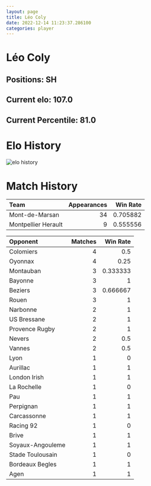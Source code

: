 ```yaml
---  
layout: page  
title: Léo Coly  
date: 2022-12-14 11:23:37.286100  
categories: player  
---
```

# Léo Coly

## Positions: SH

## Current elo: 107.0

## Current Percentile: 81.0

# Elo History


![elo history](history_LéoColy.png)
# Match History


| Team                |   Appearances |   Win Rate |
|:--------------------|--------------:|-----------:|
| Mont-de-Marsan      |            34 |   0.705882 |
| Montpellier Herault |             9 |   0.555556 |

| Opponent         |   Matches |   Win Rate |
|:-----------------|----------:|-----------:|
| Colomiers        |         4 |   0.5      |
| Oyonnax          |         4 |   0.25     |
| Montauban        |         3 |   0.333333 |
| Bayonne          |         3 |   1        |
| Beziers          |         3 |   0.666667 |
| Rouen            |         3 |   1        |
| Narbonne         |         2 |   1        |
| US Bressane      |         2 |   1        |
| Provence Rugby   |         2 |   1        |
| Nevers           |         2 |   0.5      |
| Vannes           |         2 |   0.5      |
| Lyon             |         1 |   0        |
| Aurillac         |         1 |   1        |
| London Irish     |         1 |   1        |
| La Rochelle      |         1 |   0        |
| Pau              |         1 |   1        |
| Perpignan        |         1 |   1        |
| Carcassonne      |         1 |   1        |
| Racing 92        |         1 |   0        |
| Brive            |         1 |   1        |
| Soyaux-Angouleme |         1 |   1        |
| Stade Toulousain |         1 |   0        |
| Bordeaux Begles  |         1 |   1        |
| Agen             |         1 |   1        |